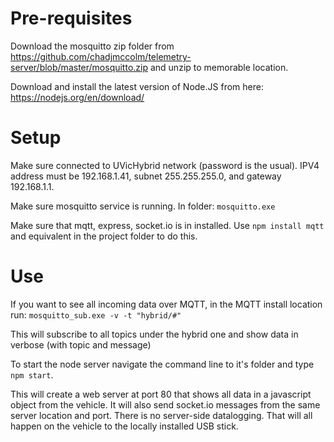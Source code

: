 # Pre-requisites

Download the mosquitto zip folder from https://github.com/chadjmccolm/telemetry-server/blob/master/mosquitto.zip and unzip to memorable location.

Download and install the latest version of Node.JS from here: https://nodejs.org/en/download/

# Setup

Make sure connected to UVicHybrid network (password is the usual). IPV4 address must be 192.168.1.41, subnet 255.255.255.0, and gateway 192.168.1.1.

Make sure mosquitto service is running. In folder: `mosquitto.exe`

Make sure that mqtt, express, socket.io is in installed. Use `npm install mqtt` and equivalent in the project folder to do this. 

# Use

If you want to see all incoming data over MQTT, in the MQTT install location run: `mosquitto_sub.exe -v -t "hybrid/#"`

This will subscribe to all topics under the hybrid one and show data in verbose (with topic and message)

To start the node server navigate the command line to it's folder and type `npm start`.

This will create a web server at port 80 that shows all data in a javascript object from the vehicle. It will also send socket.io messages from the same server location and port. There is no server-side datalogging. That will all happen on the vehicle to the locally installed USB stick. 